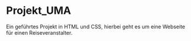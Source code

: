 # Projekt_UMA
Ein geführtes Projekt in HTML und CSS, hierbei geht es um eine Webseite für einen Reiseveranstalter.
